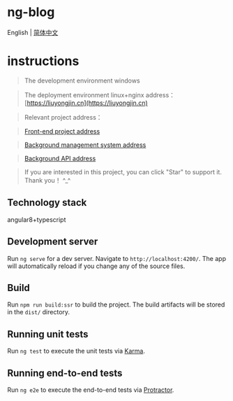 # ng-blog

English | [简体中文](./README.md)

# instructions

>  The development environment windows

>  The deployment environment linux+nginx address：[https://liuyongjin.cn](https://liuyongjin.cn)

>  Relevant project address：

>  [Front-end project address](https://github.com/liuyongjin/ng-blog) 

>  [Background management system address](https://github.com/liuyongjin/blog-admin-pro)

>  [Background API address](https://github.com/liuyongjin/blog_api)

>  If you are interested in this project, you can click "Star" to support it. Thank you！ ^_^

## Technology stack

angular8+typescript


## Development server

Run `ng serve` for a dev server. Navigate to `http://localhost:4200/`. The app will automatically reload if you change any of the source files.

## Build

Run `npm run build:ssr` to build the project. The build artifacts will be stored in the `dist/` directory.

## Running unit tests

Run `ng test` to execute the unit tests via [Karma](https://karma-runner.github.io).

## Running end-to-end tests

Run `ng e2e` to execute the end-to-end tests via [Protractor](http://www.protractortest.org/).

